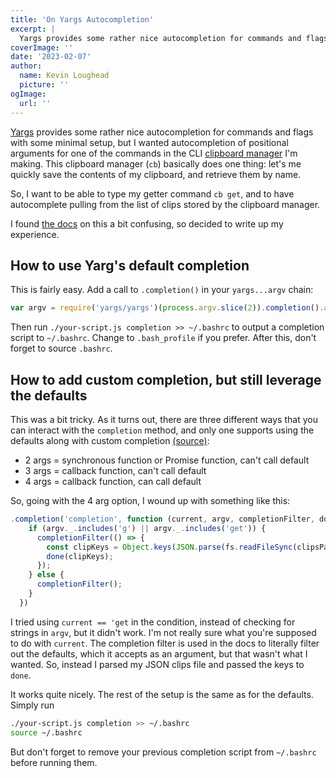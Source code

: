 ```yaml
---
title: 'On Yargs Autocompletion'
excerpt: |
  Yargs provides some rather nice autocompletion for commands and flags with some minimal setup, but I wanted autocompletion of positional arguments for one of the commands in the CLI clipboard manager I'm making. This clipboard manager (cb) basically does one thing: let's me quickly save the contents of my clipboard, and retrieve the clips by name.
coverImage: ''
date: '2023-02-07'
author:
  name: Kevin Loughead
  picture: ''
ogImage:
  url: ''
---
```


[Yargs](https://yargs.js.org/) provides some rather nice autocompletion for commands and flags with some minimal setup, but I wanted autocompletion of positional arguments for one of the commands in the CLI [clipboard manager](https://github.com/kvnloughead/clipboard-manager) I'm making. This clipboard manager (`cb`) basically does one thing: let's me quickly save the contents of my clipboard, and retrieve them by name.

So, I want to be able to type my getter command `cb get`, and to have autocomplete pulling from the list of clips stored by the clipboard manager.

I found [the docs](https://yargs.js.org/docs/#api-reference-completioncmd-description-fn) on this a bit confusing, so decided to write up my experience.

## How to use Yarg's default completion

This is fairly easy. Add a call to `.completion()` in your `yargs...argv` chain:

```javascript
var argv = require('yargs/yargs')(process.argv.slice(2)).completion().argv;
```

Then run `./your-script.js completion >> ~/.bashrc` to output a completion script to `~/.bashrc`. Change to `.bash_profile` if you prefer. After this, don't forget to source `.bashrc`.

## How to add custom completion, but still leverage the defaults

This was a bit tricky. As it turns out, there are three different ways that you can interact with the `completion` method, and only one supports using the defaults along with custom completion [(source)](https://github.com/yargs/yargs/pull/1855):

- 2 args = synchronous function or Promise function, can't call default
- 3 args = callback function, can't call default
- 4 args = callback function, can call default

So, going with the 4 arg option, I wound up with something like this:

```javascript
.completion('completion', function (current, argv, completionFilter, done) {
    if (argv._.includes('g') || argv._.includes('get')) {
      completionFilter(() => {
        const clipKeys = Object.keys(JSON.parse(fs.readFileSync(clipsPath)));
        done(clipKeys);
      });
    } else {
      completionFilter();
    }
  })
```

I tried using `current == 'get` in the condition, instead of checking for strings in `argv`, but it didn't work. I'm not really sure what you're supposed to do with `current`. The completion filter is used in the docs to literally filter out the defaults, which it accepts as an argument, but that wasn't what I wanted. So, instead I parsed my JSON clips file and passed the keys to `done`.

It works quite nicely. The rest of the setup is the same as for the defaults. Simply run

```bash
./your-script.js completion >> ~/.bashrc
source ~/.bashrc
```

But don't forget to remove your previous completion script from `~/.bashrc` before running them.
